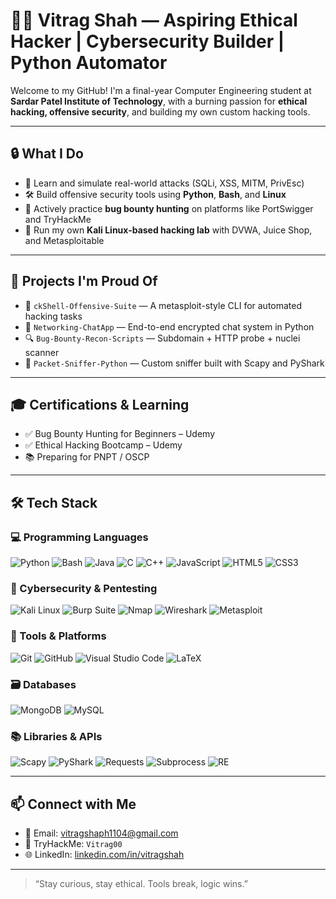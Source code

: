 # 👨‍💻 Vitrag Shah — Aspiring Ethical Hacker | Cybersecurity Builder | Python Automator

Welcome to my GitHub! I'm a final-year Computer Engineering student at **Sardar Patel Institute of Technology**, with a burning passion for **ethical hacking, offensive security**, and building my own custom hacking tools.

---

## 🔒 What I Do
- 🧠 Learn and simulate real-world attacks (SQLi, XSS, MITM, PrivEsc)
- 🛠️ Build offensive security tools using **Python**, **Bash**, and **Linux**
- 🐞 Actively practice **bug bounty hunting** on platforms like PortSwigger and TryHackMe
- 🧪 Run my own **Kali Linux-based hacking lab** with DVWA, Juice Shop, and Metasploitable

---

## 🚀 Projects I'm Proud Of
- 🎯 `ckShell-Offensive-Suite` — A metasploit-style CLI for automated hacking tasks  
- 💬 `Networking-ChatApp` — End-to-end encrypted chat system in Python  
- 🔍 `Bug-Bounty-Recon-Scripts` — Subdomain + HTTP probe + nuclei scanner  
- 📡 `Packet-Sniffer-Python` — Custom sniffer built with Scapy and PyShark

---

## 🎓 Certifications & Learning
- ✅ Bug Bounty Hunting for Beginners – Udemy
- ✅ Ethical Hacking Bootcamp – Udemy
- 📚 Preparing for PNPT / OSCP

---

## 🛠️ Tech Stack
### 💻 Programming Languages
![Python](https://img.shields.io/badge/-Python-black?style=flat&logo=python)
![Bash](https://img.shields.io/badge/-Bash-blue?style=flat&logo=gnubash)
![Java](https://img.shields.io/badge/-Java-red?style=flat&logo=openjdk)
![C](https://img.shields.io/badge/-C-lightgrey?style=flat&logo=c)
![C++](https://img.shields.io/badge/-C++-blue?style=flat&logo=cpp)
![JavaScript](https://img.shields.io/badge/-JavaScript-yellow?style=flat&logo=javascript)
![HTML5](https://img.shields.io/badge/-HTML5-orange?style=flat&logo=html5)
![CSS3](https://img.shields.io/badge/-CSS3-blue?style=flat&logo=css3)

### 🔐 Cybersecurity & Pentesting
![Kali Linux](https://img.shields.io/badge/-Kali_Linux-black?style=flat&logo=kalilinux)
![Burp Suite](https://img.shields.io/badge/-Burp_Suite-orange?style=flat&logo=burpsuite)
![Nmap](https://img.shields.io/badge/-Nmap-blue?style=flat&logo=nmap)
![Wireshark](https://img.shields.io/badge/-Wireshark-royalblue?style=flat&logo=wireshark)
![Metasploit](https://img.shields.io/badge/-Metasploit-lightblue?style=flat)

### 🧰 Tools & Platforms
![Git](https://img.shields.io/badge/-Git-black?style=flat&logo=git)
![GitHub](https://img.shields.io/badge/-GitHub-181717?style=flat&logo=github)
![Visual Studio Code](https://img.shields.io/badge/-VS_Code-blue?style=flat&logo=visualstudiocode)
![LaTeX](https://img.shields.io/badge/-LaTeX-darkblue?style=flat&logo=latex)

### 🗃️ Databases
![MongoDB](https://img.shields.io/badge/-MongoDB-brightgreen?style=flat&logo=mongodb)
![MySQL](https://img.shields.io/badge/-MySQL-blue?style=flat&logo=mysql)

### 📚 Libraries & APIs
![Scapy](https://img.shields.io/badge/-Scapy-grey?style=flat)
![PyShark](https://img.shields.io/badge/-PyShark-grey?style=flat)
![Requests](https://img.shields.io/badge/-Requests-black?style=flat)
![Subprocess](https://img.shields.io/badge/-Subprocess-black?style=flat)
![RE](https://img.shields.io/badge/-Regex-black?style=flat)


---

## 📫 Connect with Me
- 📧 Email: vitragshaph1104@gmail.com
- 🧠 TryHackMe: `Vitrag00`
- 🌐 LinkedIn: [linkedin.com/in/vitragshah](https://linkedin.com/in/vitragshah)

---

> “Stay curious, stay ethical. Tools break, logic wins.”  
